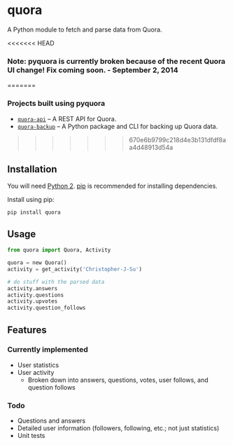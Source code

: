 # quora

A Python module to fetch and parse data from Quora.

<<<<<<< HEAD
### Note: pyquora is currently broken because of the recent Quora UI change! Fix coming soon. - September 2, 2014
=======
### Projects built using pyquora
* [`quora-api`](https://github.com/csu/quora-api) – A REST API for Quora.
* [`quora-backup`](https://github.com/csu/quora-backup) – A Python package and CLI for backing up Quora data.
>>>>>>> 670e6b9799c218d4e3b131dfdf8aa4d48913d54a

## Installation
You will need [Python 2](https://www.python.org/download/). [pip](http://pip.readthedocs.org/en/latest/installing.html) is recommended for installing dependencies.

Install using pip:

    pip install quora

## Usage

```python
from quora import Quora, Activity

quora = new Quora()
activity = get_activity('Christopher-J-Su')

# do stuff with the parsed data
activity.answers
activity.questions
activity.upvotes
activity.question_follows
```

## Features
### Currently implemented
* User statistics
* User activity
    * Broken down into answers, questions, votes, user follows, and question follows

### Todo
* Questions and answers
* Detailed user information (followers, following, etc.; not just statistics)
* Unit tests
